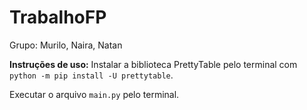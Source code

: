 # TrabalhoFP

Grupo: Murilo, Naira, Natan

**Instruções de uso:**
Instalar a biblioteca PrettyTable pelo terminal com ``python -m pip install -U prettytable``.

Executar o arquivo ``main.py`` pelo terminal.
